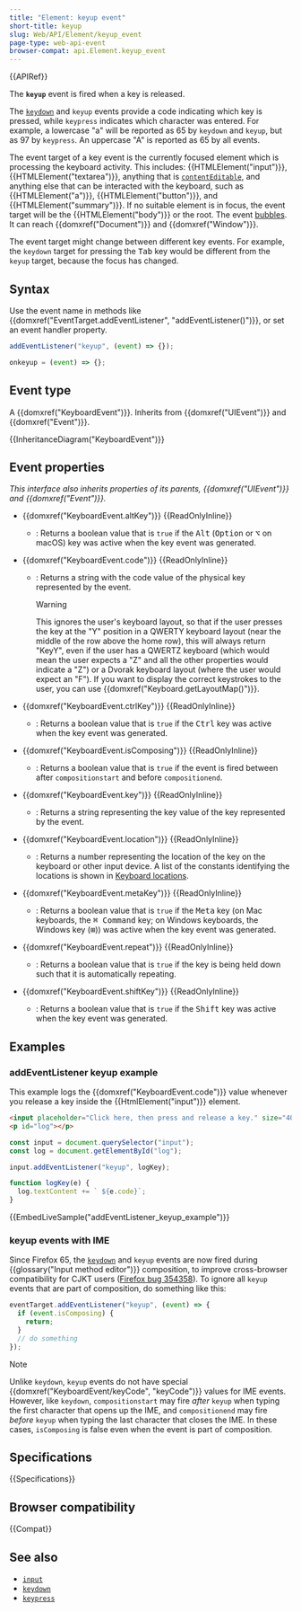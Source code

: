 ```yaml
---
title: "Element: keyup event"
short-title: keyup
slug: Web/API/Element/keyup_event
page-type: web-api-event
browser-compat: api.Element.keyup_event
---
```


{{APIRef}}

The **`keyup`** event is fired when a key is released.

The [`keydown`](/en-US/docs/Web/API/Element/keydown_event) and `keyup` events provide a code indicating which key is pressed, while `keypress` indicates which character was entered. For example, a lowercase "a" will be reported as 65 by `keydown` and `keyup`, but as 97 by `keypress`. An uppercase "A" is reported as 65 by all events.

The event target of a key event is the currently focused element which is processing the keyboard activity. This includes: {{HTMLElement("input")}}, {{HTMLElement("textarea")}}, anything that is [`contentEditable`](/en-US/docs/Web/HTML/Reference/Global_attributes/contenteditable), and anything else that can be interacted with the keyboard, such as {{HTMLElement("a")}}, {{HTMLElement("button")}}, and {{HTMLElement("summary")}}. If no suitable element is in focus, the event target will be the {{HTMLElement("body")}} or the root. The event [bubbles](/en-US/docs/Learn_web_development/Core/Scripting/Event_bubbling). It can reach {{domxref("Document")}} and {{domxref("Window")}}.

The event target might change between different key events. For example, the `keydown` target for pressing the <kbd>Tab</kbd> key would be different from the `keyup` target, because the focus has changed.

## Syntax

Use the event name in methods like {{domxref("EventTarget.addEventListener", "addEventListener()")}}, or set an event handler property.

```js
addEventListener("keyup", (event) => {});

onkeyup = (event) => {};
```

## Event type

A {{domxref("KeyboardEvent")}}. Inherits from {{domxref("UIEvent")}} and {{domxref("Event")}}.

{{InheritanceDiagram("KeyboardEvent")}}

## Event properties

_This interface also inherits properties of its parents, {{domxref("UIEvent")}} and {{domxref("Event")}}._

- {{domxref("KeyboardEvent.altKey")}} {{ReadOnlyInline}}

  - : Returns a boolean value that is `true` if the <kbd>Alt</kbd> (<kbd>Option</kbd> or <kbd>⌥</kbd> on macOS) key was active when the key event was generated.

- {{domxref("KeyboardEvent.code")}} {{ReadOnlyInline}}

  - : Returns a string with the code value of the physical key represented by the event.

    > [!WARNING]
    > This ignores the user's keyboard layout, so that if the user presses the key at the "Y" position in a QWERTY keyboard layout (near the middle of the row above the home row), this will always return "KeyY", even if the user has a QWERTZ keyboard (which would mean the user expects a "Z" and all the other properties would indicate a "Z") or a Dvorak keyboard layout (where the user would expect an "F"). If you want to display the correct keystrokes to the user, you can use {{domxref("Keyboard.getLayoutMap()")}}.

- {{domxref("KeyboardEvent.ctrlKey")}} {{ReadOnlyInline}}

  - : Returns a boolean value that is `true` if the <kbd>Ctrl</kbd> key was active when the key event was generated.

- {{domxref("KeyboardEvent.isComposing")}} {{ReadOnlyInline}}
  - : Returns a boolean value that is `true` if the event is fired between after `compositionstart` and before `compositionend`.
- {{domxref("KeyboardEvent.key")}} {{ReadOnlyInline}}
  - : Returns a string representing the key value of the key represented by the event.
- {{domxref("KeyboardEvent.location")}} {{ReadOnlyInline}}
  - : Returns a number representing the location of the key on the keyboard or other input device. A list of the constants identifying the locations is shown in [Keyboard locations](/en-US/docs/Web/API/KeyboardEvent#keyboard_locations).
- {{domxref("KeyboardEvent.metaKey")}} {{ReadOnlyInline}}

  - : Returns a boolean value that is `true` if the <kbd>Meta</kbd> key (on Mac keyboards, the <kbd>⌘ Command</kbd> key; on Windows keyboards, the Windows key (<kbd>⊞</kbd>)) was active when the key event was generated.

- {{domxref("KeyboardEvent.repeat")}} {{ReadOnlyInline}}
  - : Returns a boolean value that is `true` if the key is being held down such that it is automatically repeating.
- {{domxref("KeyboardEvent.shiftKey")}} {{ReadOnlyInline}}

  - : Returns a boolean value that is `true` if the <kbd>Shift</kbd> key was active when the key event was generated.

## Examples

### addEventListener keyup example

This example logs the {{domxref("KeyboardEvent.code")}} value whenever you release a key inside the {{HtmlElement("input")}} element.

```html
<input placeholder="Click here, then press and release a key." size="40" />
<p id="log"></p>
```

```js
const input = document.querySelector("input");
const log = document.getElementById("log");

input.addEventListener("keyup", logKey);

function logKey(e) {
  log.textContent += ` ${e.code}`;
}
```

{{EmbedLiveSample("addEventListener_keyup_example")}}

### keyup events with IME

Since Firefox 65, the [`keydown`](/en-US/docs/Web/API/Element/keydown_event) and `keyup` events are now fired during {{glossary("Input method editor")}} composition, to improve cross-browser compatibility for CJKT users ([Firefox bug 354358](https://bugzil.la/354358)). To ignore all `keyup` events that are part of composition, do something like this:

```js
eventTarget.addEventListener("keyup", (event) => {
  if (event.isComposing) {
    return;
  }
  // do something
});
```

> [!NOTE]
> Unlike `keydown`, `keyup` events do not have special {{domxref("KeyboardEvent/keyCode", "keyCode")}} values for IME events. However, like `keydown`, `compositionstart` may fire _after_ `keyup` when typing the first character that opens up the IME, and `compositionend` may fire _before_ `keyup` when typing the last character that closes the IME. In these cases, `isComposing` is false even when the event is part of composition.

## Specifications

{{Specifications}}

## Browser compatibility

{{Compat}}

## See also

- [`input`](/en-US/docs/Web/API/Element/input_event)
- [`keydown`](/en-US/docs/Web/API/Element/keydown_event)
- [`keypress`](/en-US/docs/Web/API/Element/keypress_event)
